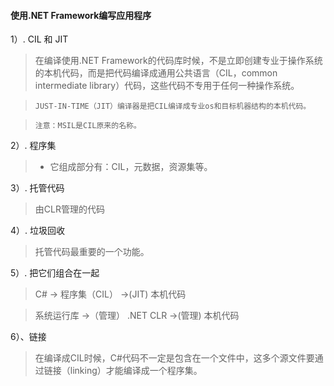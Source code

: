 #### 使用.NET Framework编写应用程序




1）. CIL 和 JIT

>在编译使用.NET Framework的代码库时候，不是立即创建专业于操作系统的本机代码，而是把代码编译成通用公共语言（CIL，common intermediate library）代码，这些代码不专用于任何一种操作系统。
     
>```JUST-IN-TIME（JIT）编译器是把CIL编译成专业os和目标机器结构的本机代码。```
     
>```注意：MSIL是CIL原来的名称。```


2）. 程序集

> * 它组成部分有：CIL，元数据，资源集等。

3）. 托管代码

>    由CLR管理的代码

4）. 垃圾回收

>    托管代码最重要的一个功能。

5）. 把它们组合在一起

>    C# -> 程序集（CIL） ->(JIT) 本机代码

>    系统运行库 ->（管理） .NET CLR ->(管理) 本机代码

6）、链接

> 在编译成CIL时候，C#代码不一定是包含在一个文件中，这多个源文件要通过链接（linking）才能编译成一个程序集。
